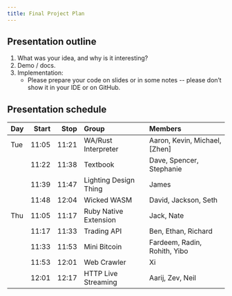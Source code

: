 ```yaml
---
title: Final Project Plan
---
```


## Presentation outline

 1. What was your idea, and why is it interesting?
 2. Demo / docs.
 3. Implementation:
     - Please prepare your code on slides or in some notes -- please don’t show it in your IDE or on GitHub.

## Presentation schedule

| Day | Start | Stop  | Group                 | Members                       |
| :-- | ----: | ----: | :-------------------- | :---------------------------- |
| Tue | 11:05 | 11:21 | WA/Rust Interpreter   | Aaron, Kevin, Michael, [Zhen] |
|     | 11:22 | 11:38 | Textbook              | Dave, Spencer, Stephanie      |
|     | 11:39 | 11:47 | Lighting Design Thing | James                         |
|     | 11:48 | 12:04 | Wicked WASM           | David, Jackson, Seth          |
| Thu | 11:05 | 11:17 | Ruby Native Extension | Jack, Nate                    |
|     | 11:17 | 11:33 | Trading API           | Ben, Ethan, Richard           |
|     | 11:33 | 11:53 | Mini Bitcoin          | Fardeem, Radin, Rohith, Yibo  |
|     | 11:53 | 12:01 | Web Crawler           | Xi                            |
|     | 12:01 | 12:17 | HTTP Live Streaming   | Aarij, Zev, Neil              |
